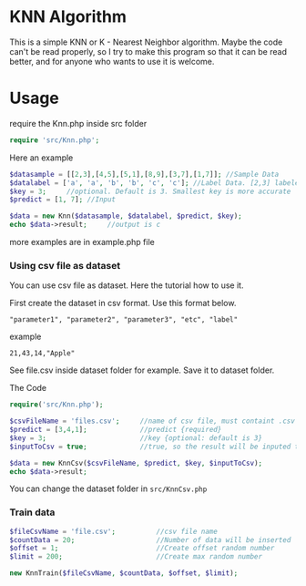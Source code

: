 # KNN Algorithm
This is a simple KNN or K - Nearest Neighbor algorithm. Maybe the code can't be read properly, so I try to make this program so that it can be read better, and for anyone who wants to use it is welcome.

# Usage
require the Knn.php inside src folder

```php
require 'src/Knn.php';
```
Here an example

```php
$datasample = [[2,3],[4,5],[5,1],[8,9],[3,7],[1,7]]; //Sample Data
$datalabel = ['a', 'a', 'b', 'b', 'c', 'c']; //Label Data. [2,3] labeled by a, [5,1] labeled by b, etc
$key = 3;     //optional. Default is 3. Smallest key is more accurate
$predict = [1, 7]; //Input

$data = new Knn($datasample, $datalabel, $predict, $key);
echo $data->result;     //output is c
```

more examples are in example.php file

### Using csv file as dataset
You can use csv file as dataset. Here the tutorial how to use it.

First create the dataset in csv format. Use this format below.

```
"parameter1", "parameter2", "parameter3", "etc", "label"
```

example

```
21,43,14,"Apple"
```

See file.csv inside dataset folder for example.
Save it to dataset folder.

The Code

```php
require('src/Knn.php');

$csvFileName = 'files.csv';     //name of csv file, must containt .csv {required}
$predict = [3,4,1];             //predict {required}
$key = 3;                       //key {optional: default is 3}
$inputToCsv = true;             //true, so the result will be inputed to csv file as the new sample. {optional: default is false}

$data = new KnnCsv($csvFileName, $predict, $key, $inputToCsv);
echo $data->result;

```

You can change the dataset folder in `src/KnnCsv.php`

### Train data

```php
$fileCsvName = 'file.csv';          //csv file name
$countData = 20;                    //Number of data will be inserted
$offset = 1;                        //Create offset random number
$limit = 200;                       //Create max random number

new KnnTrain($fileCsvName, $countData, $offset, $limit);
```

